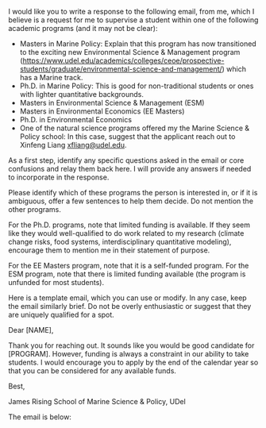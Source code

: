 I would like you to write a response to the following email, from me,
which I believe is a request for me to supervise a student within one
of the following academic programs (and it may not be clear):
 - Masters in Marine Policy: Explain that this program has now
   transitioned to the exciting new Environmental Science & Management
   program
   (https://www.udel.edu/academics/colleges/ceoe/prospective-students/graduate/environmental-science-and-management/)
   which has a Marine track.
 - Ph.D. in Marine Policy: This is good for non-traditional students
   or ones with lighter quantitative backgrounds.
 - Masters in Environmental Science & Management (ESM)
 - Masters in Environmental Economics (EE Masters)
 - Ph.D. in Environmental Economics
 - One of the natural science programs offered my the Marine Science &
   Policy school: In this case, suggest that the applicant reach out
   to Xinfeng Liang <xfliang@udel.edu>.
   
As a first step, identify any specific questions asked in the email or
core confusions and relay them back here. I will provide any answers
if needed to incorporate in the response.

Please identify which of these programs the person is interested in,
or if it is ambiguous, offer a few sentences to help them
decide. Do not mention the other programs.

For the Ph.D. programs, note that limited funding is available. If
they seem like they would well-qualified to do work related to my
research (climate change risks, food systems, interdisciplinary
quantitative modeling), encourage them to mention me in their
statement of purpose.

For the EE Masters program, note that it is a self-funded program. For
the ESM program, note that there is limited funding available (the
program is unfunded for most students).

Here is a template email, which you can use or modify. In any case,
keep the email similarly brief. Do not be overly enthusiastic
or suggest that they are uniquely qualified for a spot.

Dear [NAME],

Thank you for reaching out. It sounds like you would be good candidate for [PROGRAM]. However, funding is always a constraint in our ability to take students. I would encourage you to apply by the end of the calendar year so that you can be considered for any available funds.

Best,

James Rising
School of Marine Science & Policy, UDel

The email is below:

